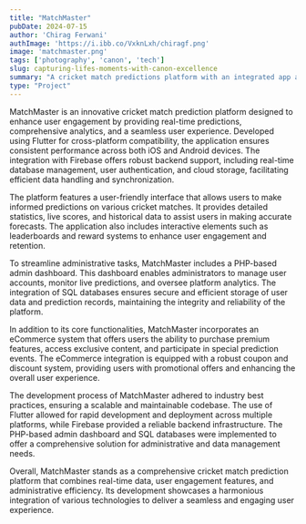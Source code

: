 ```yaml
---
title: "MatchMaster"
pubDate: 2024-07-15
author: 'Chirag Ferwani'
authImage: 'https://i.ibb.co/VxknLxh/chiragf.png'
image: 'matchmaster.png'
tags: ['photography', 'canon', 'tech']
slug: capturing-lifes-moments-with-canon-excellence
summary: "A cricket match predictions platform with an integrated app and PHP-styled dashboard, featuring e-commerce capabilities and robust coupon/discount systems."
type: "Project"
---
```


MatchMaster is an innovative cricket match prediction platform designed to enhance user engagement by providing real-time predictions, comprehensive analytics, and a seamless user experience. Developed using Flutter for cross-platform compatibility, the application ensures consistent performance across both iOS and Android devices. The integration with Firebase offers robust backend support, including real-time database management, user authentication, and cloud storage, facilitating efficient data handling and synchronization.

The platform features a user-friendly interface that allows users to make informed predictions on various cricket matches. It provides detailed statistics, live scores, and historical data to assist users in making accurate forecasts. The application also includes interactive elements such as leaderboards and reward systems to enhance user engagement and retention.

To streamline administrative tasks, MatchMaster includes a PHP-based admin dashboard. This dashboard enables administrators to manage user accounts, monitor live predictions, and oversee platform analytics. The integration of SQL databases ensures secure and efficient storage of user data and prediction records, maintaining the integrity and reliability of the platform.

In addition to its core functionalities, MatchMaster incorporates an eCommerce system that offers users the ability to purchase premium features, access exclusive content, and participate in special prediction events. The eCommerce integration is equipped with a robust coupon and discount system, providing users with promotional offers and enhancing the overall user experience.

The development process of MatchMaster adhered to industry best practices, ensuring a scalable and maintainable codebase. The use of Flutter allowed for rapid development and deployment across multiple platforms, while Firebase provided a reliable backend infrastructure. The PHP-based admin dashboard and SQL databases were implemented to offer a comprehensive solution for administrative and data management needs.

Overall, MatchMaster stands as a comprehensive cricket match prediction platform that combines real-time data, user engagement features, and administrative efficiency. Its development showcases a harmonious integration of various technologies to deliver a seamless and engaging user experience.
